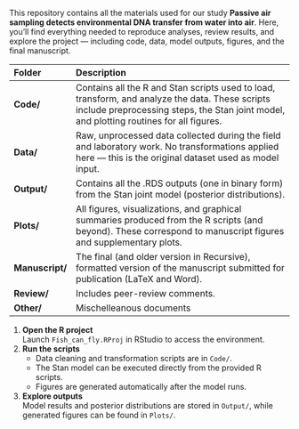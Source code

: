 

This repository contains all the materials used for our study **Passive air sampling detects environmental DNA transfer from water into air**. Here, you’ll find everything needed to reproduce analyses, review results, and explore the project — including code, data, model outputs, figures, and the final manuscript.

| Folder | Description |
|:-------|:-------------|
| **Code/** | Contains all the R and Stan scripts used to load, transform, and analyze the data. These scripts include preprocessing steps, the Stan joint model, and plotting routines for all figures. |
| **Data/** | Raw, unprocessed data collected during the field and laboratory work. No transformations applied here — this is the original dataset used as model input. |
| **Output/** | Contains all the .RDS outputs (one in binary form) from the Stan joint model (posterior distributions). |
| **Plots/** | All figures, visualizations, and graphical summaries produced from the R scripts (and beyond). These correspond to manuscript figures and supplementary plots. |
| **Manuscript/** | The final (and older version in Recursive), formatted version of the manuscript submitted for publication (LaTeX and Word). |
| **Review/** | Includes peer-review comments. |
| **Other/** | Mischelleanous documents |

1. **Open the R project**  
   Launch `Fish_can_fly.RProj` in RStudio to access the environment.
2. **Run the scripts**  
   - Data cleaning and transformation scripts are in `Code/`.  
   - The Stan model can be executed directly from the provided R scripts.  
   - Figures are generated automatically after the model runs.  
3. **Explore outputs**  
   Model results and posterior distributions are stored in `Output/`, while generated figures can be found in `Plots/`.
